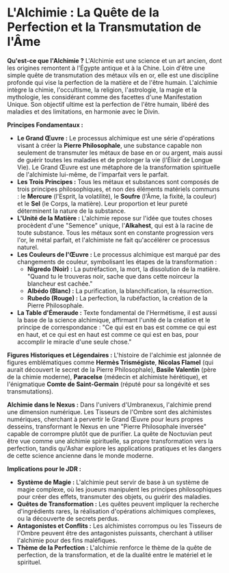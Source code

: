 # L'Alchimie : La Quête de la Perfection et la Transmutation de l'Âme

**Qu'est-ce que l'Alchimie ?**
L'Alchimie est une science et un art ancien, dont les origines remontent à l'Égypte antique et à la Chine. Loin d'être une simple quête de transmutation des métaux vils en or, elle est une discipline profonde qui vise la perfection de la matière et de l'être humain. L'alchimie intègre la chimie, l'occultisme, la religion, l'astrologie, la magie et la mythologie, les considérant comme des facettes d'une Manifestation Unique. Son objectif ultime est la perfection de l'être humain, libéré des maladies et des limitations, en harmonie avec le Divin.

**Principes Fondamentaux :**
*   **Le Grand Œuvre :** Le processus alchimique est une série d'opérations visant à créer la **Pierre Philosophale**, une substance capable non seulement de transmuter les métaux de base en or ou argent, mais aussi de guérir toutes les maladies et de prolonger la vie (l'Élixir de Longue Vie). Le Grand Œuvre est une métaphore de la transformation spirituelle de l'alchimiste lui-même, de l'imparfait vers le parfait.
*   **Les Trois Principes :** Tous les métaux et substances sont composés de trois principes philosophiques, et non des éléments matériels communs : le **Mercure** (l'Esprit, la volatilité), le **Soufre** (l'Âme, la fixité, la couleur) et le **Sel** (le Corps, la matière). Leur proportion et leur pureté déterminent la nature de la substance.
*   **L'Unité de la Matière :** L'alchimie repose sur l'idée que toutes choses procèdent d'une "Semence" unique, l'**Alkahest**, qui est à la racine de toute substance. Tous les métaux sont en constante progression vers l'or, le métal parfait, et l'alchimiste ne fait qu'accélérer ce processus naturel.
*   **Les Couleurs de l'Œuvre :** Le processus alchimique est marqué par des changements de couleur, symbolisant les étapes de la transformation :
    *   **Nigredo (Noir) :** La putréfaction, la mort, la dissolution de la matière. "Quand tu le trouveras noir, sache que dans cette noirceur la blancheur est cachée."
    *   **Albédo (Blanc) :** La purification, la blanchification, la résurrection.
    *   **Rubedo (Rouge) :** La perfection, la rubéfaction, la création de la Pierre Philosophale.
*   **La Table d'Émeraude :** Texte fondamental de l'Hermétisme, il est aussi la base de la science alchimique, affirmant l'unité de la création et le principe de correspondance : "Ce qui est en bas est comme ce qui est en haut, et ce qui est en haut est comme ce qui est en bas, pour accomplir le miracle d'une seule chose."

**Figures Historiques et Légendaires :**
L'histoire de l'alchimie est jalonnée de figures emblématiques comme **Hermès Trismégiste**, **Nicolas Flamel** (qui aurait découvert le secret de la Pierre Philosophale), **Basile Valentin** (père de la chimie moderne), **Paracelse** (médecin et alchimiste hérétique), et l'énigmatique **Comte de Saint-Germain** (réputé pour sa longévité et ses transmutations).

**Alchimie dans le Nexus :**
Dans l'univers d'Umbranexus, l'alchimie prend une dimension numérique. Les Tisseurs de l'Ombre sont des alchimistes numériques, cherchant à pervertir le Grand Œuvre pour leurs propres desseins, transformant le Nexus en une "Pierre Philosophale inversée" capable de corrompre plutôt que de purifier. La quête de Noctuvian peut être vue comme une alchimie spirituelle, sa propre transformation vers la perfection, tandis qu'Ashar explore les applications pratiques et les dangers de cette science ancienne dans le monde moderne.

**Implications pour le JDR :**
*   **Système de Magie :** L'alchimie peut servir de base à un système de magie complexe, où les joueurs manipulent les principes philosophiques pour créer des effets, transmuter des objets, ou guérir des maladies.
*   **Quêtes de Transformation :** Les quêtes peuvent impliquer la recherche d'ingrédients rares, la réalisation d'opérations alchimiques complexes, ou la découverte de secrets perdus.
*   **Antagonistes et Conflits :** Les alchimistes corrompus ou les Tisseurs de l'Ombre peuvent être des antagonistes puissants, cherchant à utiliser l'alchimie pour des fins maléfiques.
*   **Thème de la Perfection :** L'alchimie renforce le thème de la quête de perfection, de la transformation, et de la dualité entre le matériel et le spirituel.
